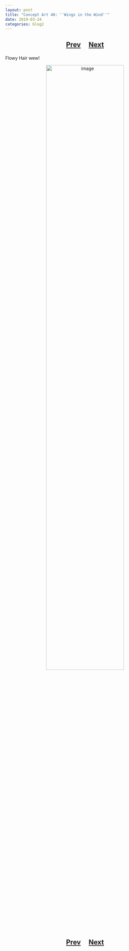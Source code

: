 ```yaml
---
layout: post
title: "Concept Art 40: ''Wings in the Wind''"
date: 2019-03-24
categories: blog2
---
```


<h2>
  <p style="text-align:center;">
    <a href="/wingsofthechorus/archive/2019/03/22/conceptart39">Prev</a>
    &nbsp;&nbsp;&nbsp;
    <a href="/wingsofthechorus/archive/2019/03/24/conceptart41">Next</a>
  </p>
</h2>

Flowy Hair wew!

<p style="text-align:center;">
  <img src="/wingsofthechorus/images/conceptart/ca40.png" width="70%" alt="image"/>
</p>

<h2>
  <p style="text-align:center;">
    <a href="/wingsofthechorus/archive/2019/03/22/conceptart39">Prev</a>
    &nbsp;&nbsp;&nbsp;
    <a href="/wingsofthechorus/archive/2019/03/24/conceptart41">Next</a>
  </p>
</h2>
